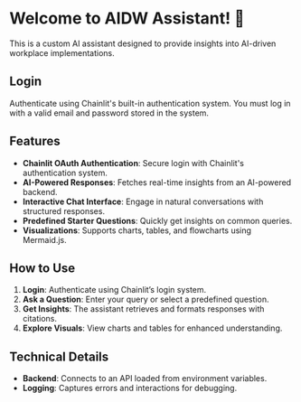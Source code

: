 # Welcome to AIDW Assistant! 🤖

This is a custom AI assistant designed to provide insights into AI-driven workplace implementations.

## Login
Authenticate using Chainlit's built-in authentication system. You must log in with a valid email and password stored in the system.

## Features
- **Chainlit OAuth Authentication**: Secure login with Chainlit's authentication system.
- **AI-Powered Responses**: Fetches real-time insights from an AI-powered backend.
- **Interactive Chat Interface**: Engage in natural conversations with structured responses.
- **Predefined Starter Questions**: Quickly get insights on common queries.
- **Visualizations**: Supports charts, tables, and flowcharts using Mermaid.js.

## How to Use
1. **Login**: Authenticate using Chainlit’s login system.
2. **Ask a Question**: Enter your query or select a predefined question.
3. **Get Insights**: The assistant retrieves and formats responses with citations.
4. **Explore Visuals**: View charts and tables for enhanced understanding.

## Technical Details
- **Backend**: Connects to an API loaded from environment variables.
- **Logging**: Captures errors and interactions for debugging.


